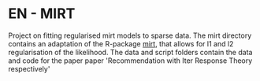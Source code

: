 # EN - MIRT
Project on fitting regularised mirt models to sparse data. The mirt directory contains an adaptation of the R-package [mirt](https://github.com/philchalmers/mirt), that allows for l1 and l2 regularisation of the likelihood. 
The data and script folders contain the data and code for the paper paper 'Recommendation with Iter Response Theory respectively'
